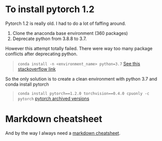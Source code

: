 # To install pytorch 1.2
Pytorch 1.2 is really old. I had to do a lot of faffing around.
1. Clone the anaconda base environment (360 packages)
1. Deprecate python from 3.8.8 to 3.7. 

However this attempt totally failed. There were way too many package conflicts after deprecating python.

> ```conda install -n <environment_name> python=3.7```
[See this stackoverflow link](https://stackoverflow.com/questions/24664072/how-do-i-clone-a-conda-environment-from-one-python-release-to-another)

So the only solution is to create a clean environment with python 3.7 and conda install pytorch
> ```conda install pytorch==1.2.0 torchvision==0.4.0 cpuonly -c pytorch```
[pytorch archived versions](https://pytorch.org/get-started/previous-versions/)

# Markdown cheatsheet
And by the way I always need a [markdown cheatsheet](https://github.com/adam-p/markdown-here/wiki/Markdown-Cheatsheet#links).